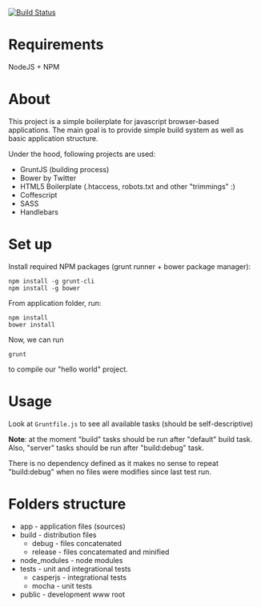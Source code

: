 [![Build Status](https://travis-ci.org/abahdanovich/grunt-app-boilerplate.png?branch=master)](https://travis-ci.org/abahdanovich/grunt-app-boilerplate)

Requirements
============

NodeJS + NPM


About
=====

This project is a simple boilerplate for javascript browser-based applications. The main goal is to provide simple build system as well as basic application structure.

Under the hood, following projects are used:

* GruntJS (building process)
* Bower by Twitter
* HTML5 Boilerplate (.htaccess, robots.txt and other "trimmings" :)
* Coffescript
* SASS
* Handlebars

Set up
======

Install required NPM packages (grunt runner + bower package manager):

```
npm install -g grunt-cli
npm install -g bower
```

From application folder, run:

```
npm install
bower install
```

Now, we can run 

```
grunt
```

to compile our "hello world" project.

Usage
=====

Look at `Gruntfile.js` to see all available tasks (should be self-descriptive)

__Note__: at the moment "build" tasks should be run after "default" build task. Also, "server" tasks should be run after "build:debug" task.

There is no dependency defined as it makes no sense to repeat "build:debug" when no files were modifies since last test run.

Folders structure
=================

* app - application files (sources)
* build - distribution files
	* debug - files concatenated
	* release - files concatemated and minified
* node_modules - node modules
* tests - unit and integrational tests
	* casperjs - integrational tests
	* mocha - unit tests
* public - development www root